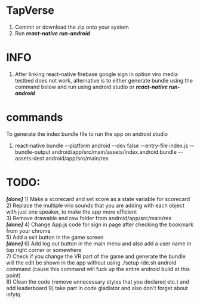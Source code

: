 # TapVerse
1) Commit or download the zip onto your system
2) Run ***react-native run-android***

# INFO
1) After linking react-native firebase google sign in option viro media testbed does not work, alternative is to either generate bundle using the command below and run using android studio or ***react-native run-android***

# commands
To generate the index bundle file to run the app on android studio<br>
1) react-native bundle --platform android --dev false --entry-file index.js --bundle-output android/app/src/main/assets/index.android.bundle --assets-dest android/app/src/main/res 


# TODO: 
***[done]*** 1) Make a scorecard and set score as a state variable for scorecard <br>
2) Replace the multiple viro sounds that you are adding with each object with just one speaker, to make the app more efficient<br>
3) Remove drawable and raw folder from android/app/src/main/res<br>
***[done]*** 4) Change App.js code for sign in page after checking the bookmark from your chrome <br>
5) Add a exit button in the game screen<br>
***[done]*** 6) Add log out button in the main menu and also add a user name in top right corner or somewhere<br>
7) Check if you change the VR part of the game and generate the bundle will the edit be shown in the app without using ./setup-ide.sh android command (cause this command will fuck up the entire android build at this point)<br>
8) Clean the code (remove unnecessary styles that you declared etc.) and add leaderboard
9) take part in code gladiator and also don't forget about infytq
